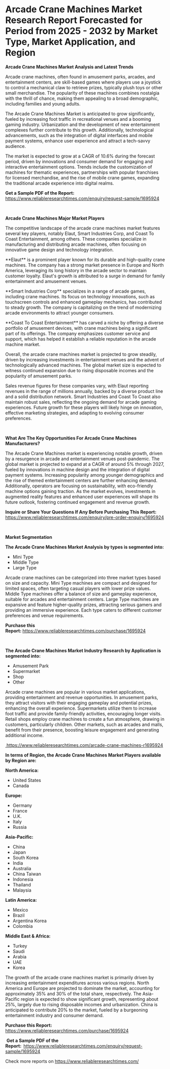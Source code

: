 <p><h1>Arcade Crane Machines Market Research Report Forecasted for Period from 2025 -  2032 by Market Type, Market Application, and Region</h1></p><p><strong>Arcade Crane Machines Market Analysis and Latest Trends</strong></p>
<p><p>Arcade crane machines, often found in amusement parks, arcades, and entertainment centers, are skill-based games where players use a joystick to control a mechanical claw to retrieve prizes, typically plush toys or other small merchandise. The popularity of these machines combines nostalgia with the thrill of chance, making them appealing to a broad demographic, including families and young adults.</p><p>The Arcade Crane Machines Market is anticipated to grow significantly, fueled by increasing foot traffic in recreational venues and a booming gaming industry. Urbanization and the development of new entertainment complexes further contribute to this growth. Additionally, technological advancements, such as the integration of digital interfaces and mobile payment systems, enhance user experience and attract a tech-savvy audience.</p><p>The market is expected to grow at a CAGR of 10.6% during the forecast period, driven by innovations and consumer demand for engaging and interactive entertainment options. Trends include the customization of machines for thematic experiences, partnerships with popular franchises for licensed merchandise, and the rise of mobile crane games, expanding the traditional arcade experience into digital realms.</p></p>
<p><strong>Get a Sample PDF of the Report:&nbsp;</strong> <a href="https://www.reliableresearchtimes.com/enquiry/request-sample/1695924?utm_campaign=2513&utm_medium=2&utm_source=Github&utm_content=ia&utm_term=18022025&utm_id=arcade-crane-machines">https://www.reliableresearchtimes.com/enquiry/request-sample/1695924</a></p>
<p>&nbsp;</p>
<p><strong>Arcade Crane Machines Major Market Players</strong></p>
<p><p>The competitive landscape of the arcade crane machines market features several key players, notably Elaut, Smart Industries Corp, and Coast To Coast Entertainment, among others. These companies specialize in manufacturing and distributing arcade machines, often focusing on innovative game design and technology integration.</p><p>**Elaut** is a prominent player known for its durable and high-quality crane machines. The company has a strong market presence in Europe and North America, leveraging its long history in the arcade sector to maintain customer loyalty. Elaut's growth is attributed to a surge in demand for family entertainment and amusement venues.</p><p>**Smart Industries Corp** specializes in a range of arcade games, including crane machines. Its focus on technology innovations, such as touchscreen controls and enhanced gameplay mechanics, has contributed to steady growth. The company is capitalizing on the trend of modernizing arcade environments to attract younger consumers.</p><p>**Coast To Coast Entertainment** has carved a niche by offering a diverse portfolio of amusement devices, with crane machines being a significant part of its offerings. The company emphasizes customer service and support, which has helped it establish a reliable reputation in the arcade machine market.</p><p>Overall, the arcade crane machines market is projected to grow steadily, driven by increasing investments in entertainment venues and the advent of technologically advanced machines. The global market size is expected to witness continued expansion due to rising disposable incomes and the popularity of amusement parks.</p><p>Sales revenue figures for these companies vary, with Elaut reporting revenues in the range of millions annually, backed by a diverse product line and a solid distribution network. Smart Industries and Coast To Coast also maintain robust sales, reflecting the ongoing demand for arcade gaming experiences. Future growth for these players will likely hinge on innovation, effective marketing strategies, and adapting to evolving consumer preferences.</p></p>
<p>&nbsp;</p>
<p><strong>What Are The Key Opportunities For Arcade Crane Machines Manufacturers?</strong></p>
<p><p>The Arcade Crane Machines market is experiencing notable growth, driven by a resurgence in arcade and entertainment venues post-pandemic. The global market is projected to expand at a CAGR of around 5% through 2027, fueled by innovations in machine design and the integration of digital payment systems. Increasing popularity among younger demographics and the rise of themed entertainment centers are further enhancing demand. Additionally, operators are focusing on sustainability, with eco-friendly machine options gaining traction. As the market evolves, investments in augmented reality features and enhanced user experiences will shape its future outlook, fostering continued engagement and revenue growth.</p></p>
<p><strong>Inquire or Share Your Questions If Any Before Purchasing This Report:</strong> <a href="https://www.reliableresearchtimes.com/enquiry/pre-order-enquiry/1695924?utm_campaign=2513&utm_medium=2&utm_source=Github&utm_content=ia&utm_term=18022025&utm_id=arcade-crane-machines">https://www.reliableresearchtimes.com/enquiry/pre-order-enquiry/1695924</a></p>
<p>&nbsp;</p>
<p><strong>Market Segmentation</strong></p>
<p><strong>The Arcade Crane Machines Market Analysis by types is segmented into:</strong></p>
<p><ul><li>Mini Type</li><li>Middle Type</li><li>Large Type</li></ul></p>
<p><p>Arcade crane machines can be categorized into three market types based on size and capacity. Mini Type machines are compact and designed for limited spaces, often targeting casual players with lower prize values. Middle Type machines offer a balance of size and gameplay experience, suitable for arcades and entertainment centers. Large Type machines are expansive and feature higher-quality prizes, attracting serious gamers and providing an immersive experience. Each type caters to different customer preferences and venue requirements.</p></p>
<p><strong>Purchase this Report:&nbsp;</strong><a href="https://www.reliableresearchtimes.com/purchase/1695924?utm_campaign=2513&utm_medium=2&utm_source=Github&utm_content=ia&utm_term=18022025&utm_id=arcade-crane-machines">https://www.reliableresearchtimes.com/purchase/1695924</a></p>
<p>&nbsp;</p>
<p><strong>The Arcade Crane Machines Market Industry Research by Application is segmented into:</strong></p>
<p><ul><li>Amusement Park</li><li>Supermarket</li><li>Shop</li><li>Other</li></ul></p>
<p><p>Arcade crane machines are popular in various market applications, providing entertainment and revenue opportunities. In amusement parks, they attract visitors with their engaging gameplay and potential prizes, enhancing the overall experience. Supermarkets utilize them to increase foot traffic and provide family-friendly activities, encouraging longer visits. Retail shops employ crane machines to create a fun atmosphere, drawing in customers, particularly children. Other markets, such as arcades and malls, benefit from their presence, boosting leisure engagement and generating additional income.</p></p>
<p><a href="https://www.reliableresearchtimes.com/arcade-crane-machines-r1695924?utm_campaign=2513&utm_medium=2&utm_source=Github&utm_content=ia&utm_term=18022025&utm_id=arcade-crane-machines">&nbsp;https://www.reliableresearchtimes.com/arcade-crane-machines-r1695924</a></p>
<p><strong>In terms of Region, the Arcade Crane Machines Market Players available by Region are:</strong></p>
<p>
    <p> <strong> North America: </strong>
        <ul>
            <li>United States</li>
            <li>Canada</li>
        </ul>
        </p> 
    <p> <strong> Europe: </strong>
        <ul>
            <li>Germany</li>
            <li>France</li>
            <li>U.K.</li>
            <li>Italy</li>
            <li>Russia</li>
        </ul>
        </p> 
    <p> <strong> Asia-Pacific: </strong>
        <ul>
            <li>China</li>
            <li>Japan</li>
            <li>South Korea</li>
            <li>India</li>
            <li>Australia</li>
            <li>China Taiwan</li>
            <li>Indonesia</li>
            <li>Thailand</li>
            <li>Malaysia</li>
        </ul>
        </p> 
    <p> <strong> Latin America: </strong>
        <ul>
            <li>Mexico</li>
            <li>Brazil</li>
            <li>Argentina Korea</li>
            <li>Colombia</li>
        </ul>
        </p> 
    <p> <strong> Middle East & Africa: </strong>
        <ul>
            <li>Turkey</li>
            <li>Saudi</li>
            <li>Arabia</li>
            <li>UAE</li>
            <li>Korea</li>
        </ul>
    </p>
    </p>
<p><p>The growth of the arcade crane machines market is primarily driven by increasing entertainment expenditures across various regions. North America and Europe are projected to dominate the market, accounting for approximately 35% and 30% of the total share, respectively. The Asia-Pacific region is expected to show significant growth, representing about 25%, largely due to rising disposable incomes and urbanization. China is anticipated to contribute 20% to the market, fueled by a burgeoning entertainment industry and consumer demand.</p></p>
<p><strong>Purchase this Report: </strong><a href="https://www.reliableresearchtimes.com/purchase/1695924?utm_campaign=2513&utm_medium=2&utm_source=Github&utm_content=ia&utm_term=18022025&utm_id=arcade-crane-machines">https://www.reliableresearchtimes.com/purchase/1695924</a></p>
<p>&nbsp;<strong>Get a Sample PDF of the Report:&nbsp;&nbsp;</strong><a href="https://www.reliableresearchtimes.com/enquiry/request-sample/1695924?utm_campaign=2513&utm_medium=2&utm_source=Github&utm_content=ia&utm_term=18022025&utm_id=arcade-crane-machines">https://www.reliableresearchtimes.com/enquiry/request-sample/1695924</a></p>
<p><strong></strong></p>
<p>Check more reports on <a href="https://www.reliableresearchtimes.com/?utm_campaign=2513&utm_medium=2&utm_source=Github&utm_content=ia&utm_term=18022025&utm_id=arcade-crane-machines">https://www.reliableresearchtimes.com/</a></p>